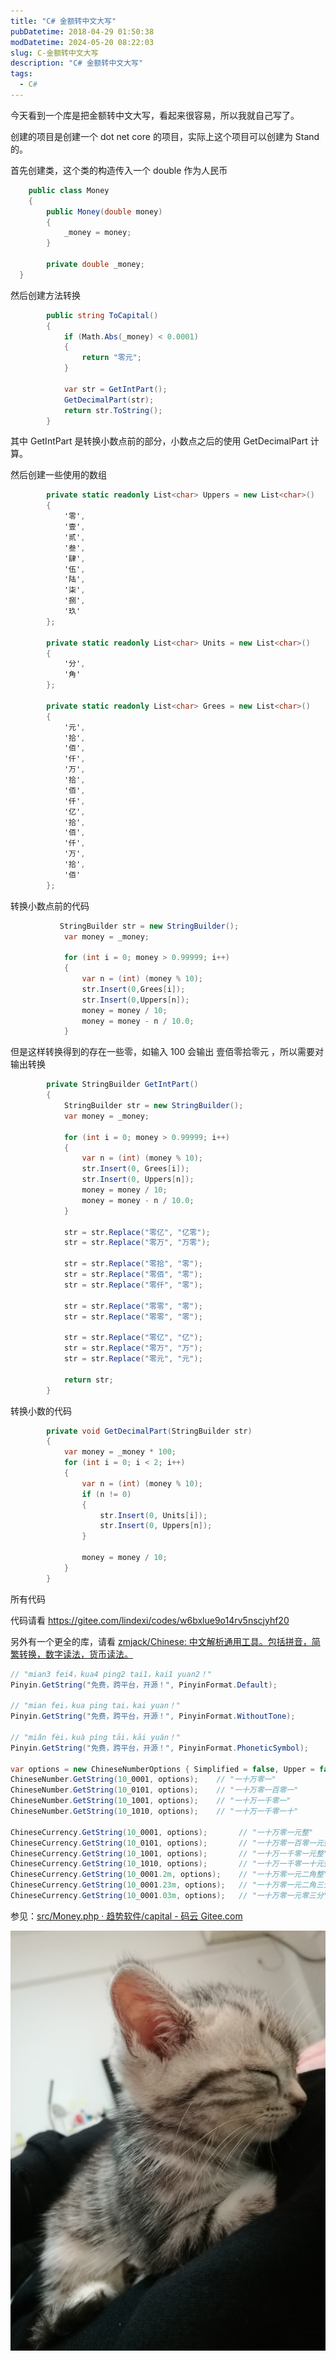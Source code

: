 ```yaml
---
title: "C# 金额转中文大写"
pubDatetime: 2018-04-29 01:50:38
modDatetime: 2024-05-20 08:22:03
slug: C-金额转中文大写
description: "C# 金额转中文大写"
tags:
  - C#
---
```





今天看到一个库是把金额转中文大写，看起来很容易，所以我就自己写了。

<!--more-->


<!-- CreateTime:2018/4/29 9:50:38 -->


创建的项目是创建一个 dot net core 的项目，实际上这个项目可以创建为 Stand 的。

首先创建类，这个类的构造传入一个 double 作为人民币

```csharp
    public class Money
    {
        public Money(double money)
        {
            _money = money;
        }

        private double _money;
  }
```

然后创建方法转换

```csharp
        public string ToCapital()
        {
            if (Math.Abs(_money) < 0.0001)
            {
                return "零元";
            }

            var str = GetIntPart();
            GetDecimalPart(str);
            return str.ToString();
        }
```

其中 GetIntPart 是转换小数点前的部分，小数点之后的使用 GetDecimalPart 计算。

然后创建一些使用的数组

```csharp
        private static readonly List<char> Uppers = new List<char>()
        {
            '零',
            '壹',
            '贰',
            '叁',
            '肆',
            '伍',
            '陆',
            '柒',
            '捌',
            '玖'
        };

        private static readonly List<char> Units = new List<char>()
        {
            '分',
            '角'
        };

        private static readonly List<char> Grees = new List<char>()
        {
            '元',
            '拾',
            '佰',
            '仟',
            '万',
            '拾',
            '佰',
            '仟',
            '亿',
            '拾',
            '佰',
            '仟',
            '万',
            '拾',
            '佰'
        };
```

转换小数点前的代码

```csharp
           StringBuilder str = new StringBuilder();
            var money = _money;
        
            for (int i = 0; money > 0.99999; i++)
            {
                var n = (int) (money % 10);
                str.Insert(0,Grees[i]);
                str.Insert(0,Uppers[n]);
                money = money / 10;
                money = money - n / 10.0;
            }
```

但是这样转换得到的存在一些零，如输入 100 会输出 壹佰零拾零元 ，所以需要对输出转换

```csharp
        private StringBuilder GetIntPart()
        {
            StringBuilder str = new StringBuilder();
            var money = _money;

            for (int i = 0; money > 0.99999; i++)
            {
                var n = (int) (money % 10);
                str.Insert(0, Grees[i]);
                str.Insert(0, Uppers[n]);
                money = money / 10;
                money = money - n / 10.0;
            }

            str = str.Replace("零亿", "亿零");
            str = str.Replace("零万", "万零");

            str = str.Replace("零拾", "零");
            str = str.Replace("零佰", "零");
            str = str.Replace("零仟", "零");

            str = str.Replace("零零", "零");
            str = str.Replace("零零", "零");

            str = str.Replace("零亿", "亿");
            str = str.Replace("零万", "万");
            str = str.Replace("零元", "元");

            return str;
        }

```

转换小数的代码

```csharp
        private void GetDecimalPart(StringBuilder str)
        {
            var money = _money * 100;
            for (int i = 0; i < 2; i++)
            {
                var n = (int) (money % 10);
                if (n != 0)
                {
                    str.Insert(0, Units[i]);
                    str.Insert(0, Uppers[n]);
                }

                money = money / 10;
            }
        }

```

所有代码

<script src='https://gitee.com/lindexi/codes/w6bxlue9o14rv5nscjyhf20/widget_preview?title=Money'></script>

代码请看 https://gitee.com/lindexi/codes/w6bxlue9o14rv5nscjyhf20

另外有一个更全的库，请看 [zmjack/Chinese: 中文解析通用工具。包括拼音，简繁转换，数字读法，货币读法。](https://github.com/zmjack/Chinese )


```csharp
// "mian3 fei4，kua4 ping2 tai1，kai1 yuan2！"
Pinyin.GetString("免费，跨平台，开源！", PinyinFormat.Default);

// "mian fei，kua ping tai，kai yuan！"
Pinyin.GetString("免费，跨平台，开源！", PinyinFormat.WithoutTone);

// "miǎn fèi，kuà píng tāi，kāi yuán！"
Pinyin.GetString("免费，跨平台，开源！", PinyinFormat.PhoneticSymbol);

var options = new ChineseNumberOptions { Simplified = false, Upper = false };
ChineseNumber.GetString(10_0001, options);    // "一十万零一"
ChineseNumber.GetString(10_0101, options);    // "一十万零一百零一"
ChineseNumber.GetString(10_1001, options);    // "一十万一千零一"
ChineseNumber.GetString(10_1010, options);    // "一十万一千零一十"

ChineseCurrency.GetString(10_0001, options);       // "一十万零一元整"
ChineseCurrency.GetString(10_0101, options);       // "一十万零一百零一元整"
ChineseCurrency.GetString(10_1001, options);       // "一十万一千零一元整"
ChineseCurrency.GetString(10_1010, options);       // "一十万一千零一十元整"
ChineseCurrency.GetString(10_0001.2m, options);    // "一十万零一元二角整"
ChineseCurrency.GetString(10_0001.23m, options);   // "一十万零一元二角三分"
ChineseCurrency.GetString(10_0001.03m, options);   // "一十万零一元零三分"
```

参见：[src/Money.php · 趋势软件/capital - 码云 Gitee.com](https://gitee.com/trendsoftorg/capital/blob/master/src/Money.php )

![](images/img-5ac9ffa67477f.jpg)

